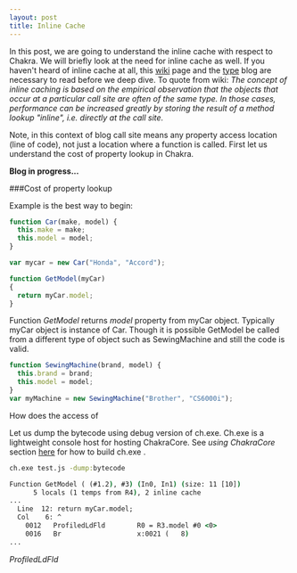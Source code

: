 ```yaml
---
layout: post
title: Inline Cache
---
```

In this post, we are going to understand the inline cache with respect to Chakra. We will briefly look at the need for inline cache as well. If you haven't heard of inline cache at all, this [wiki](https://en.wikipedia.org/wiki/Inline_caching) page and the [type](http://abchatra.github.com/Type) blog are necessary to read before we deep dive. To quote from wiki:
*The concept of inline caching is based on the empirical observation that the objects that occur at a particular call site are often of the same type. In those cases, performance can be increased greatly by storing the result of a method lookup "inline", i.e. directly at the call site.*

Note, in this context of blog call site means any property access location (line of code), not just a location where a function is called. First let us understand the cost of property lookup in Chakra.

<!--more-->  

**Blog in progress...**

###Cost of property lookup

Example is the best way to begin:
```js
function Car(make, model) {
  this.make = make;
  this.model = model;
}

var mycar = new Car("Honda", "Accord");

function GetModel(myCar)
{
  return myCar.model;
}
```

Function *GetModel* returns *model* property from myCar object. Typically myCar object is instance of Car. Though it is possible GetModel be called from a different type of object such as SewingMachine and still the code is valid. 

```js
function SewingMachine(brand, model) {
  this.brand = brand;
  this.model = model;
}
var myMachine = new SewingMachine("Brother", "CS6000i");
```

How does the access of 


Let us dump the bytecode using debug version of ch.exe. Ch.exe is a lightweight console host for hosting ChakraCore. See *using ChakraCore* section [here](https://github.com/microsoft/chakracore) for how to build ch.exe . 


```cmd
ch.exe test.js -dump:bytecode

Function GetModel ( (#1.2), #3) (In0, In1) (size: 11 [10])
      5 locals (1 temps from R4), 2 inline cache
...
  Line  12: return myCar.model;
  Col    6: ^
    0012   ProfiledLdFld        R0 = R3.model #0 <0>
    0016   Br                   x:0021 (   8)
...
```
*ProfiledLdFld*
